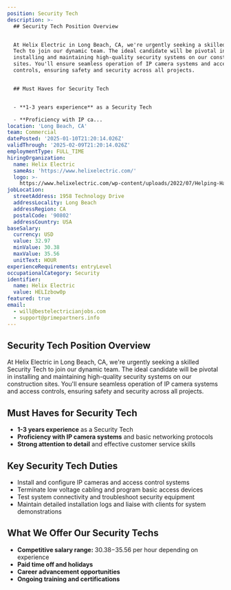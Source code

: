 ```yaml
---
position: Security Tech
description: >-
  ## Security Tech Position Overview


  At Helix Electric in Long Beach, CA, we're urgently seeking a skilled Security
  Tech to join our dynamic team. The ideal candidate will be pivotal in
  installing and maintaining high-quality security systems on our construction
  sites. You'll ensure seamless operation of IP camera systems and access
  controls, ensuring safety and security across all projects.


  ## Must Haves for Security Tech


  - **1-3 years experience** as a Security Tech

  - **Proficiency with IP ca...
location: 'Long Beach, CA'
team: Commercial
datePosted: '2025-01-10T21:20:14.026Z'
validThrough: '2025-02-09T21:20:14.026Z'
employmentType: FULL_TIME
hiringOrganization:
  name: Helix Electric
  sameAs: 'https://www.helixelectric.com/'
  logo: >-
    https://www.helixelectric.com/wp-content/uploads/2022/07/Helping-Hands-Logo_Blue-e1656694113799.jpg
jobLocation:
  streetAddress: 1958 Technology Drive
  addressLocality: Long Beach
  addressRegion: CA
  postalCode: '90802'
  addressCountry: USA
baseSalary:
  currency: USD
  value: 32.97
  minValue: 30.38
  maxValue: 35.56
  unitText: HOUR
experienceRequirements: entryLevel
occupationalCategory: Security
identifier:
  name: Helix Electric
  value: HELIzbow0p
featured: true
email:
  - will@bestelectricianjobs.com
  - support@primepartners.info
---
```




## Security Tech Position Overview

At Helix Electric in Long Beach, CA, we're urgently seeking a skilled Security Tech to join our dynamic team. The ideal candidate will be pivotal in installing and maintaining high-quality security systems on our construction sites. You'll ensure seamless operation of IP camera systems and access controls, ensuring safety and security across all projects.

## Must Haves for Security Tech

- **1-3 years experience** as a Security Tech
- **Proficiency with IP camera systems** and basic networking protocols
- **Strong attention to detail** and effective customer service skills

## Key Security Tech Duties

- Install and configure IP cameras and access control systems
- Terminate low voltage cabling and program basic access devices
- Test system connectivity and troubleshoot security equipment
- Maintain detailed installation logs and liaise with clients for system demonstrations

## What We Offer Our Security Techs

- **Competitive salary range:** $30.38-$35.56 per hour depending on experience
- **Paid time off and holidays**
- **Career advancement opportunities**
- **Ongoing training and certifications**